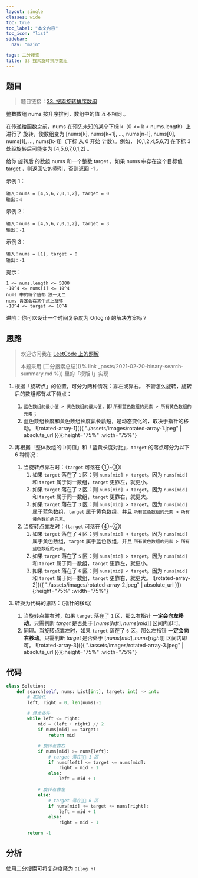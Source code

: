 ```yaml
---
layout: single
classes: wide
toc: true
toc_label: "本文内容"
toc_icon: "list"
sidebar:
  nav: "main"

tags: 二分搜索
title: 33 搜索旋转排序数组
---
```


## 题目

> 题目链接：[33. 搜索旋转排序数组](https://leetcode-cn.com/problems/search-in-rotated-sorted-array/)

整数数组 nums 按升序排列，数组中的值 互不相同 。

在传递给函数之前，nums 在预先未知的某个下标 k（0 <= k < nums.length）上进行了 旋转，使数组变为 [nums[k], nums[k+1], ..., nums[n-1], nums[0], nums[1], ..., nums[k-1]]（下标 从 0 开始 计数）。例如， [0,1,2,4,5,6,7] 在下标 3 处经旋转后可能变为 [4,5,6,7,0,1,2] 。

给你 旋转后 的数组 nums 和一个整数 target ，如果 nums 中存在这个目标值 target ，则返回它的索引，否则返回 -1 。

示例 1：

    输入：nums = [4,5,6,7,0,1,2], target = 0
    输出：4

示例 2：

    输入：nums = [4,5,6,7,0,1,2], target = 3
    输出：-1

示例 3：

    输入：nums = [1], target = 0
    输出：-1

提示：

    1 <= nums.length <= 5000
    -10^4 <= nums[i] <= 10^4
    nums 中的每个值都 独一无二
    nums 肯定会在某个点上旋转
    -10^4 <= target <= 10^4
    
进阶：你可以设计一个时间复杂度为 O(log n) 的解决方案吗？


## 思路 

> 欢迎访问我在 [LeetCode 上的题解](https://leetcode-cn.com/problems/search-in-rotated-sorted-array/solution/3-zhang-tu-dai-ni-tong-guo-ci-ti-by-dato-mw50/)
> 
> 本题采用 [二分搜索总结]({% link _posts/2021-02-20-binary-search-summary.md %}) 里的「模版 I」实现         

1. 根据「旋转点」的位置，可分为两种情况：靠左或靠右。 不管怎么旋转，旋转后的数组都有以下特点：
   1. `蓝色数组的最小值 > 黄色数组的最大值`，即 `所有蓝色数组的元素 > 所有黄色数组的元素`；
   2. 蓝色数组长度和黄色数组长度孰长孰短，是动态变化的，取决于指针的移动。
   ![rotated-array-1]({{ "./assets/images/rotated-array-1.jpeg" | absolute_url }}){:height="75%" :width="75%"}

2. 再根据「整体数组的中间值」和「蓝黄长度对比」，`target` 的落点可分为以下 6 种情况：
   1. 当旋转点靠右时：（`target` 可落在 ①~③）
      1. 如果 `target` 落在了 `1` 区：则 `nums[mid] > target`。因为 `nums[mid]` 和 `target` 属于同一数组，`target` 更靠左，就更小。
      2. 如果 `target` 落在了 `2` 区：则 `nums[mid] < target`。因为 `nums[mid]` 和 `target` 属于同一数组，`target` 更靠右，就更大。
      3. 如果 `target` 落在了 `3` 区：则 `nums[mid] > target`。因为 `nums[mid]` 属于蓝色数组，`target` 属于黄色数组，并且 `所有蓝色数组的元素 > 所有黄色数组的元素`。
   2. 当旋转点靠左时：（`target` 可落在 ④~⑥）
      1. 如果 `target` 落在了 `4` 区：则 `nums[mid] < target`。因为 `nums[mid]` 属于黄色数组，`target` 属于蓝色数组，并且 `所有黄色数组的元素 > 所有蓝色数组的元素`。
      2. 如果 `target` 落在了 `5` 区：则 `nums[mid] > target`。因为 `nums[mid]` 和 `target` 属于同一数组，`target` 更靠左，就更小。
      3. 如果 `target` 落在了 `6` 区：则 `nums[mid] < target`。因为 `nums[mid]` 和 `target` 属于同一数组，`target` 更靠右，就更大。
   ![rotated-array-2]({{ "./assets/images/rotated-array-2.jpeg" | absolute_url }}){:height="75%" :width="75%"}

3. 转换为代码的思路：（指针的移动）
   1. 当旋转点靠右时，如果 `target` 落在了 `1` 区，那么右指针 **一定会向左移动**。只需判断 $target$ 是否处于 $[nums[left], nums[mid]]$ 区间内即可。
   1. 同理。当旋转点靠左时，如果 `target` 落在了 `6` 区，那么左指针 **一定会向右移动**。只需判断 $target$ 是否处于 $[nums[mid], nums[right]]$ 区间内即可。
   ![rotated-array-3]({{ "./assets/images/rotated-array-3.jpeg" | absolute_url }}){:height="75%" :width="75%"}

## 代码 

```python
class Solution:
    def search(self, nums: List[int], target: int) -> int:
        # 初始化
        left, right = 0, len(nums)-1

        # 终止条件
        while left <= right:
            mid = (left + right) // 2
            if nums[mid] == target:
                return mid

            # 旋转点靠右
            if nums[mid] >= nums[left]:
                # target 落在 1 区
                if nums[left] <= target <= nums[mid]:
                    right = mid - 1
                else:
                    left = mid + 1

            # 旋转点靠左
            else:
                # target 落在 6 区
                if nums[mid] <= target <= nums[right]:
                    left = mid + 1
                else:
                    right = mid - 1

        return -1
```

## 分析 

使用二分搜索可将复杂度降为 `O(log n)`
